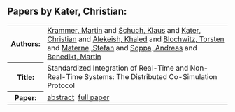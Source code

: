 <h2>Papers by Kater, Christian:</h2>
<!-- Begin papers -->
<table>
<tr><th>Authors:</th><td>
<a href="../authors/author_134.html">Krammer, Martin</a> and 
<a href="../authors/author_215.html">Schuch, Klaus</a> and 
<a href="../authors/author_122.html">Kater, Christian</a> and 
<a href="../authors/author_003.html">Alekeish, Khaled</a> and 
<a href="../authors/author_025.html">Blochwitz, Torsten</a> and 
<a href="../authors/author_159.html">Materne, Stefan</a> and 
<a href="../authors/author_228.html">Soppa, Andreas</a> and 
<a href="../authors/author_018.html">Benedikt, Martin</a>
</td></tr>
<tr><th>Title:  </th><td>Standardized Integration of Real-Time and Non-Real-Time Systems: The Distributed Co-Simulation Protocol</td></tr>
<tr><th>Paper:  </th><td><a href="../abstracts/Modelica2019abstract1C3.pdf">abstract</a>&nbsp;&nbsp;<a href="../papers/Modelica2019paper1C3.pdf">full paper</a></td></tr>
</table>
<br>
<!-- End papers -->